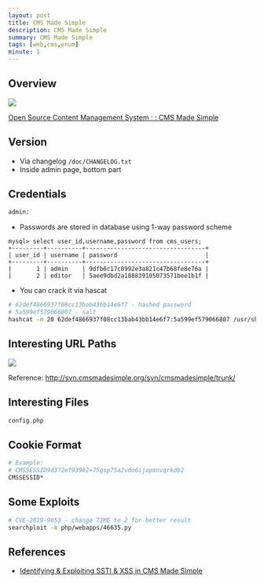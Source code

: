 ```yaml
---
layout: post
title: CMS Made Simple
description: CMS Made Simple
summary: CMS Made Simple
tags: [web,cms,enum]
minute: 1
---
```

## Overview
![](/spindel/assets/CMS%20Made%20Simple/20E7EA44-40D7-4648-B62C-75B0B1FF9941.png)

[Open Source Content Management System : : CMS Made Simple](http://www.cmsmadesimple.org/)

## Version
* Via changelog `/doc/CHANGELOG.txt`
* Inside admin page, bottom part

## Credentials
```bash
admin:
```

* Passwords are  stored in database using 1-way password scheme

```
mysql> select user_id,username,password from cms_users;
+---------+----------+----------------------------------+
| user_id | username | password                         |
+---------+----------+----------------------------------+
|       1 | admin    | 9dfb6c17c8992e3a821c47b68fe8e76a |
|       2 | editor   | 5aee9dbd2a188839105073571bee1b1f |
```

* You can crack it via hascat

```bash
# 62def4866937f08cc13bab43bb14e6f7 - hashed password
# 5a599ef579066807 - salt
hashcat -m 20 62def4866937f08cc13bab43bb14e6f7:5a599ef579066807 /usr/share/wordlists/rockyou.txt
```

## Interesting URL Paths
![](/spindel/assets/CMS%20Made%20Simple/49CFCD40-2C62-453A-872C-91DEAAAF5E2C.png)

Reference: http://svn.cmsmadesimple.org/svn/cmsmadesimple/trunk/

## Interesting Files
```bash
config.php
```

## Cookie Format
```bash
# Example:
# CMSSESSID9d372ef93962=75gsp75a2vdo6ijapmnvqrkdb2
CMSSESSID*
```

## Some Exploits
```bash
# CVE-2019-9053 - change TIME to 2 for better result
searchploit -m php/webapps/46635.py
```

## References
* [Identifying & Exploiting SSTI & XSS in CMS Made Simple](https://www.netsparker.com/blog/web-security/exploiting-ssti-and-xss-in-cms-made-simple/)

